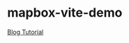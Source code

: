 
# mapbox-vite-demo
[Blog Tutorial](https://devgrammer.hashnode.dev/building-interactive-maps-with-mapbox-gl-js-in-a-react-vite-app)
